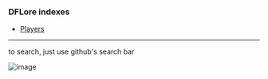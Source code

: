 ### DFLore indexes
+ [Players](/players/players.md)

** **
to search, just use github's search bar 

![image](https://user-images.githubusercontent.com/85891155/159379046-0b226dd7-e5ef-49e1-b5af-6eb058782772.png)
